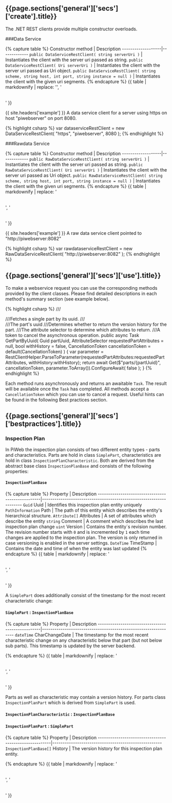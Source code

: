 <h2 id="{{page.sections['general']['secs']['create'].anchor}}">{{page.sections['general']['secs']['create'].title}}</h2>


The .NET REST clients provide multiple constructor overloads.

###Data Service

{% capture table %}
Constructor method | Description
-------------------|-------------
```public DataServiceRestClient( string serverUri )``` | Instantiates the client with the server uri passed as string.
```public DataServiceRestClient( Uri serverUri )``` | Instantiates the client with the server uri passed as Uri object.
```public DataServiceRestClient( string scheme, string host, int port, string instance = null )``` | Instantiates the client with the given uri segments.
{% endcapture %}
{{ table | markdownify | replace: '<table>', '<table class="table table-hover">' }}

{{ site.headers['example'] }} A data service client for a server using https on host "piwebserver" on port 8080.

{% highlight csharp %}
var dataserviceRestClient = new DataServiceRestClient( "https", "piwebserver", 8080 );
{% endhighlight %}


###Rawdata Service

{% capture table %}
Constructor method | Description
-------------------|-------------
```public RawDataServiceRestClient( string serverUri )``` | Instantiates the client with the server uri passed as string.
```public RawDataServiceRestClient( Uri serverUri )``` | Instantiates the client with the server uri passed as Uri object.
```public RawDataServiceRestClient( string scheme, string host, int port, string instance = null )``` | Instantiates the client with the given uri segments.
{% endcapture %}
{{ table | markdownify | replace: '<table>', '<table class="table table-hover">' }}

{{ site.headers['example'] }} A raw data service client pointed to "http://piwebserver:8082"

{% highlight csharp %}
var rawdataserviceRestClient = new RawDataServiceRestClient( "http://piwebserver:8082" );
{% endhighlight %}

<h2 id="{{page.sections['general']['secs']['use'].anchor}}">{{page.sections['general']['secs']['use'].title}}</h2>


To make a webservice request you can use the corresponding methods provided by the client classes. Please find detailed descriptions in each method's summary section (see example below).

{% highlight csharp %}
///<summary>
///Fetches a single part by its uuid.
///</summary>
///<param name="partUuid">The part's uuid</param>
///<param name="withHistory">Determines whether to return the version history for the part.</param>
///<param name="requestedPartAttributes">The attribute selector to determine which attributes to return.</param>
///<param name="cancellationToken">A token to cancel the asynchronous operation.</param>
public async Task<InspectionPlanPart> GetPartByUuid( Guid partUuid, AttributeSelector requestedPartAttributes = null, bool withHistory = false, CancellationToken cancellationToken = default(CancellationToken) )
{
  var parameter =
   RestClientHelper.ParseToParameter(requestedPartAttributes:requestedPartAttributes, withHistory:withHistory);
  return
   await Get<InspectionPlanPart>($"parts/{partUuid}", cancellationToken, parameter.ToArray()).ConfigureAwait( false );
}
{% endhighlight %}

Each method runs asynchronously and returns an awaitable `Task`. The result will be available once the `Task` has completed. All methods accept a `CancellationToken` which you can use to cancel a request.
Useful hints can be found in the following Best practices section.

<h2 id="{{page.sections['general']['secs']['bestpractices'].anchor}}">{{page.sections['general']['secs']['bestpractices'].title}}</h2>

### Inspection Plan

In PiWeb the inspection plan consists of two different entity types - parts and characteristics. Parts are hold in class `SimplePart`, characteristics are hold in class `InspectionPlanCharacteristic`. Both are derived from the abstract base class `InspectionPlanBase` and consists of the following properties:

#### `InspectionPlanBase`

{% capture table %}
Property                                          | Description
--------------------------------------------------|--------------------------------------------------------------------
<nobr><code>Guid</code> Uuid</nobr>               | Identifies this inspection plan entity uniquely
<nobr><code>PathInformation</code> Path</nobr>    | The path of this entity which describes the entity's hierarchical structure.
<nobr><code>Attribute[]</code> Attributes</nobr>  | A set of attributes which describe the entity
<nobr><code>string</code> Comment</nobr>          | A comment which describes the last inspection plan change
<nobr><code>uint</code> Version</nobr>            | Contains the entity´s revision number. The revision number starts with `0` and is incremented by `1` each time changes are applied to the inspection plan. The version is only returned in case versioning is enabled in the server settings.
<nobr><code>DateTime</code> TimeStamp</nobr>      | Contains the date and time of when the entity was last updated
{% endcapture %}
{{ table | markdownify | replace: '<table>', '<table class="table table-hover">' }}

A `SimplePart` does additionally consist of the timestamp for the most recent characteristic change:

#### `SimplePart` : `InspectionPlanBase`

{% capture table %}
Property                                          | Description
--------------------------------------------------|----------------------------------------------------------------
<nobr><code>dateTime</code> CharChangeDate</nobr> | The timestamp for the most recent characteristic change on any characteristic below that part (but not below sub parts). This timestamp is updated by the server backend.

{% endcapture %}
{{ table | markdownify | replace: '<table>', '<table class="table table-hover">' }}

Parts as well as characteristic may contain a version history. For parts class `InspectionPlanPart` which is derived from `SimplePart` is used.

#### `InspectionPlanCharacteristic` : `InspectionPlanBase`
#### `InspectionPlanPart` : `SimplePart`

{% capture table %}
Property                                               | Description
-------------------------------------------------------|-----------------------------------------------------
<nobr><code>InspectionPlanBase[]</code> History</nobr> | The version history for this inspection plan entity.

{% endcapture %}
{{ table | markdownify | replace: '<table>', '<table class="table table-hover">' }}
